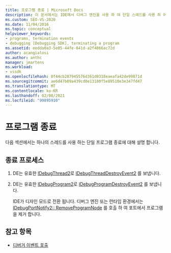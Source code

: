 ```yaml
---
title: 프로그램 종료 | Microsoft Docs
description: 이 문서에서는 IDE에서 디버그 엔진을 사용 하 여 단일 스레드를 사용 하 여 단일 프로그램을 종료 하는 방법을 설명 합니다.
ms.custom: SEO-VS-2020
ms.date: 11/04/2016
ms.topic: conceptual
helpviewer_keywords:
- programs, termination events
- debugging [Debugging SDK], terminating a program
ms.assetid: eedda0a3-5e05-44fe-841d-a2f4866ac72d
author: acangialosi
ms.author: anthc
manager: jmartens
ms.workload:
- vssdk
ms.openlocfilehash: 0f44cb287945576d361d0318eaeafa42de99871d
ms.sourcegitcommit: ae6d47b09a439cd0e13180f5e89510e3e347fd47
ms.translationtype: MT
ms.contentlocale: ko-KR
ms.lasthandoff: 02/08/2021
ms.locfileid: "99895910"
---
```

# <a name="terminating-a-program"></a>프로그램 종료
다음 섹션에서는 하나의 스레드를 사용 하는 단일 프로그램 종료에 대해 설명 합니다.

## <a name="termination-process"></a>종료 프로세스

1. DE는 유효한 [IDebugThread2](../../extensibility/debugger/reference/idebugthread2.md)로 [IDebugThreadDestroyEvent2](../../extensibility/debugger/reference/idebugthreaddestroyevent2.md) 를 보냅니다.

2. DE는 유효한 [IDebugProgram2](../../extensibility/debugger/reference/idebugprogram2.md)로 [IDebugProgramDestroyEvent2](../../extensibility/debugger/reference/idebugprogramdestroyevent2.md) 를 보냅니다.

   IDE가 디자인 모드로 전환 됩니다. 디버그 엔진 또는 런타임 환경에서는 [IDebugPortNotify2:: RemoveProgramNode](../../extensibility/debugger/reference/idebugportnotify2-removeprogramnode.md) 를 호출 하 여 포트에서 프로그램을 제거 합니다.

## <a name="see-also"></a>참고 항목
- [디버거 이벤트 호출](../../extensibility/debugger/calling-debugger-events.md)
